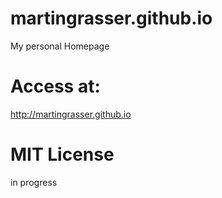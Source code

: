 # martingrasser.github.io
My personal Homepage

# Access at:
http://martingrasser.github.io

# MIT License 
in progress
